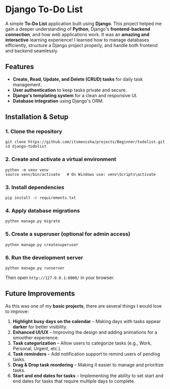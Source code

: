 # Django To-Do List

A simple **To-Do List** application built using **Django**. This project helped me gain a deeper understanding of **Python**, Django's **frontend-backend connection**, and how web applications work. It was an **amazing and interactive** learning experience! I learned how to manage databases efficiently, structure a Django project properly, and handle both frontend and backend seamlessly. 

## Features  
- **Create, Read, Update, and Delete (CRUD) tasks** for daily task management.  
- **User authentication** to keep tasks private and secure.  
- **Django's templating system** for a clean and responsive UI.  
- **Database integration** using Django's ORM.  

## Installation & Setup  

### 1. Clone the repository
```
git clone https://github.com/itsmenisha/projects/Beginner/todolist.git
cd django-todolist
```

### 2. Create and activate a virtual environment
```
python -m venv venv  
source venv/bin/activate   # On Windows use: venv\Scripts\activate
```

### 3. Install dependencies
```
pip install -r requirements.txt
```

### 4. Apply database migrations
```
python manage.py migrate
```

### 5. Create a superuser (optional for admin access)
```
python manage.py createsuperuser
```

### 6. Run the development server
```
python manage.py runserver
```
Then open `http://127.0.0.1:8000/` in your browser.

## Future Improvements
As this was one of my **basic projects**, there are several things I would love to improve:
1. **Highlight busy days on the calendar** – Making days with tasks appear **darker** for better visibility.
2. **Enhanced UI/UX** – Improving the design and adding animations for a smoother experience.
3. **Task categorization** – Allow users to categorize tasks (e.g., Work, Personal, Urgent, etc.).
4. **Task reminders** – Add notification support to remind users of pending tasks.
5. **Drag & Drop task reordering** – Making it easier to manage and prioritize tasks.
6. **Start and end dates for tasks** – Implementing the ability to set start and end dates for tasks that require multiple days to complete.

